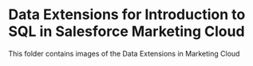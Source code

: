 # Data Extensions for Introduction to SQL in Salesforce Marketing Cloud
This folder contains images of the Data Extensions in Marketing Cloud
